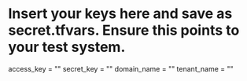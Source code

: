 # Insert your keys here and save as secret.tfvars. Ensure this points to your test system.
access_key  = ""
secret_key  = ""
domain_name = ""
tenant_name = ""
